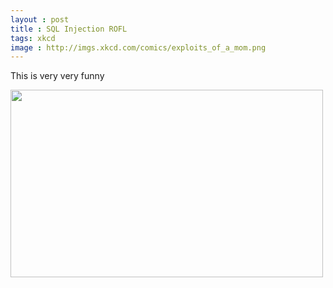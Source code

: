 ```yaml
---
layout : post
title : SQL Injection ROFL
tags: xkcd
image : http://imgs.xkcd.com/comics/exploits_of_a_mom.png
---
```


This is very very funny 
<div> <img src='http://imgs.xkcd.com/comics/exploits_of_a_mom.png' height='300' width=500'/> </div>

